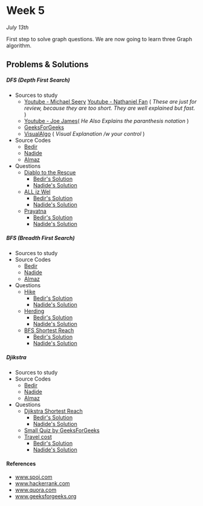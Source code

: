 # Week 5
<em>July 13th</em>

First step to solve graph questions. We are now going to learn three Graph algorithm.

## Problems & Solutions
##### DFS (Depth First Search)
  
  - Sources to study
    - [Youtube - Michael Seery](https://www.youtube.com/watch?v=bkROCj-BTWE)   [Youtube - Nathaniel Fan](https://www.youtube.com/watch?v=mE_PCK0oFyo) ( _These are just for review, because they are too short. They are well explained but fast._ )
    - [Youtube - Joe James](http://www.geeksforgeeks.org/sieve-of-eratosthenes/)( _He Also Explains the paranthesis notation_ )
    - [GeeksForGeeks](http://www.geeksforgeeks.org/depth-first-traversal-for-a-graph/)
    - [VisualAlgo](http://visualgo.net/dfsbfs) ( _Visual Explanation /w your control_ )
  - Source Codes
    - [Bedir]()
    - [Nadide]()
    - [Almaz]()
  - Questions
    - [Diablo to the Rescue](https://www.codechef.com/problems/TR002)
      - [Bedir's Solution]()
      - [Nadide's Solution]()
    - [ALL iz Wel](http://www.spoj.com/problems/ALLIZWEL/)
      - [Bedir's Solution](https://github.com/BedirT/AlgorithmsL/blob/master/Problems/Curriculum%20Q's/Week%205/ALL%20iz%20Wel%20other%20solution.cpp)
      - [Nadide's Solution]()
    - [Prayatna](http://www.spoj.com/problems/CAM5/)
      - [Bedir's Solution]()
      - [Nadide's Solution]()
    

##### BFS (Breadth First Search)

  - Sources to study
  - Source Codes
    - [Bedir](https://github.com/BedirT/AlgorithmsL/blob/master/Algorithms/Graph/bfs.cpp)
    - [Nadide]()
    - [Almaz]()
  - Questions
    - [Hike](http://www.spoj.com/problems/HIKE/)
      - [Bedir's Solution]()
      - [Nadide's Solution]()
    - [Herding](http://www.spoj.com/problems/HERDING/)
      - [Bedir's Solution]()
      - [Nadide's Solution]()
    - [BFS Shortest Reach](https://www.hackerrank.com/challenges/bfsshortreach)
      - [Bedir's Solution]()
      - [Nadide's Solution]()


##### Djikstra

  - Sources to study
  - Source Codes
    - [Bedir]()
    - [Nadide]()
    - [Almaz]()
  - Questions
    - [Djikstra Shortest Reach](https://www.hackerrank.com/challenges/dijkstrashortreach)
      - [Bedir's Solution]()
      - [Nadide's Solution]()
    - [Small Quiz by GeeksForGeeks](http://quiz.geeksforgeeks.org/algorithms/graph-shortest-paths/)
    - [Travel cost](http://www.spoj.com/problems/TRVCOST/)
      - [Bedir's Solution]()
      - [Nadide's Solution]()

#### References

- www.spoj.com
- www.hackerrank.com
- www.quora.com
- www.geeksforgeeks.org

